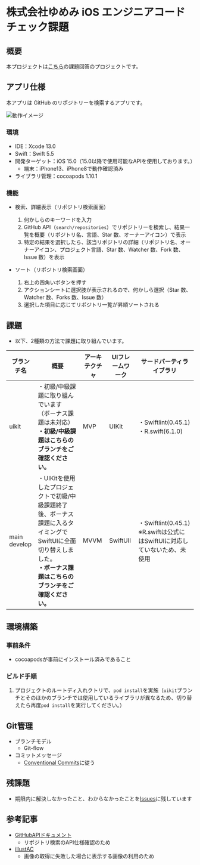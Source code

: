# 株式会社ゆめみ iOS エンジニアコードチェック課題

## 概要

本プロジェクトは[こちら](https://github.com/yumemi-inc/ios-engineer-codecheck)の課題回答のプロジェクトです。

## アプリ仕様

本アプリは GitHub のリポジトリーを検索するアプリです。

![動作イメージ](README_Images/app.gif)

### 環境

- IDE：Xcode 13.0
- Swift：Swift 5.5
- 開発ターゲット：iOS 15.0（15.0以降で使用可能なAPIを使用しております。）
  - 端末：iPhone13、iPhone8で動作確認済み
- ライブラリ管理：cocoapods 1.10.1

### 機能

- 検索、詳細表示（リポジトリ検索画面）
  1. 何かしらのキーワードを入力
  2. GitHub API（`search/repositories`）でリポジトリーを検索し、結果一覧を概要（リポジトリ名、言語、Star 数、オーナーアイコン）で表示
  3. 特定の結果を選択したら、該当リポジトリの詳細（リポジトリ名、オーナーアイコン、プロジェクト言語、Star 数、Watcher 数、Fork 数、Issue 数）を表示

- ソート（リポジトリ検索画面）
  1. 右上の四角いボタンを押す
  2. アクションシートに選択肢が表示されるので、何かしら選択（Star 数、Watcher 数、Forks 数、Issue 数）
  3. 選択した項目に応じてリポジトリ一覧が昇順ソートされる

## 課題

- 以下、2種類の方法で課題に取り組んでいます。

|ブランチ名|概要|アーキテクチャ|UIフレームワーク|サードパーティライブラリ|
|----------|--------------|-----------|----------|------------|
|uikit|・初級/中級課題に取り組んでいます<br>（ボーナス課題は未対応）<br>**・初級/中級課題はこちらのブランチをご確認ください。**|MVP|UIKit|・Swiftlint(0.45.1) <br> ・R.swift(6.1.0)|
|main <br> develop|・UIKitを使用したプロジェクトで初級/中級課題終了後、ボーナス課題に入るタイミングでSwiftUIに全面切り替えしました。<br>**・ボーナス課題はこちらのブランチをご確認ください。**|MVVM|SwiftUII|・Swiftlint(0.45.1) <br> ※R.swiftは公式にはSwiftUIに対応していないため、未使用|

## 環境構築

### 事前条件

- cocoapodsが事前にインストール済みであること

### ビルド手順

1. プロジェクトのルートディ入れクトリで、`pod install`を実施（`uikit`ブランチとそのほかのブランチでは使用しているライブラリが異なるため、切り替えたら再度`pod install`を実行してください。）
  
## Git管理

- ブランチモデル
  - Git-flow
- コミットメッセージ
  - [Conventional Commits](https://www.conventionalcommits.org/ja/v1.0.0/)に従う

## 残課題

- 期限内に解決しなかったこと、わからなかったことを[Issues](https://github.com/kamimi01/ios-codecheck-yumemi/issues)に残しています

## 参考記事

- [GitHubAPIドキュメント](https://docs.github.com/ja/rest/reference/search#search-repositories)
  - リポジトリ検索のAPI仕様確認のため
- [illustAC](https://www.ac-illust.com/)
  - 画像の取得に失敗した場合に表示する画像の利用のため